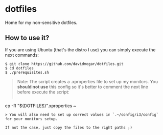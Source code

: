 # dotfiles
Home for my non-sensitive dotfiles.

## How to use it?

If you are using Ubuntu (that's the distro I use) you can simply execute the next commands:
```
$ git clone https://github.com/davidmogar/dotfiles.git
$ cd dotfiles
$ ./prerequisites.sh
```

> Note: The script creates a .xproperties file to set up my monitors. You **should not use** this config so it's better to comment the next line before execute the script:
> ```bash
cp -R "${DOTFILES}".xproperties ~
```
> You will also need to set up correct values in `.~/config/i3/config` for your monitors setup.

If not the case, just copy the files to the right paths ;)
